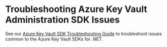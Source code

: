 # Troubleshooting Azure Key Vault Administration SDK Issues

See our [Azure Key Vault SDK Troubleshooting Guide](https://github.com/Azure/azure-sdk-for-net/blob/main/sdk/keyvault/TROUBLESHOOTING.md)
to troubleshoot issues common to the Azure Key Vault SDKs for .NET.